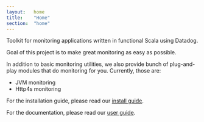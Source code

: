 ```yaml
---
layout:   home
title:    "Home"
section:  "home"
---
```


Toolkit for monitoring applications written in functional Scala using Datadog.

Goal of this project is to make great monitoring as easy as possible. 

In addition to basic monitoring utilities, we also provide bunch of plug-and-play modules that do monitoring for you. Currently, those are:
-   JVM monitoring
-   Http4s monitoring

For the installation guide, please read our [install guide](install.html).

For the documentation, please read our [user guide](userguide.html).
